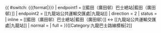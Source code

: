 {{ #switch: {{{format|}}}
  | endpoint1 = [[藍田（廣田邨）巴士總站|藍田（廣田邨）]]
  | endpoint2 = [[九龍站公共運輸交匯處|九龍站]]
  | direction = 2
  | status =
  | inline = [[藍田（廣田邨）巴士總站|藍田（廣田邨）]] ↔ [[九龍站公共運輸交匯處|九龍站]]
  | normal =
  | full =
}}<noinclude>[[Category:九龍巴士路線模板|2]]</noinclude>